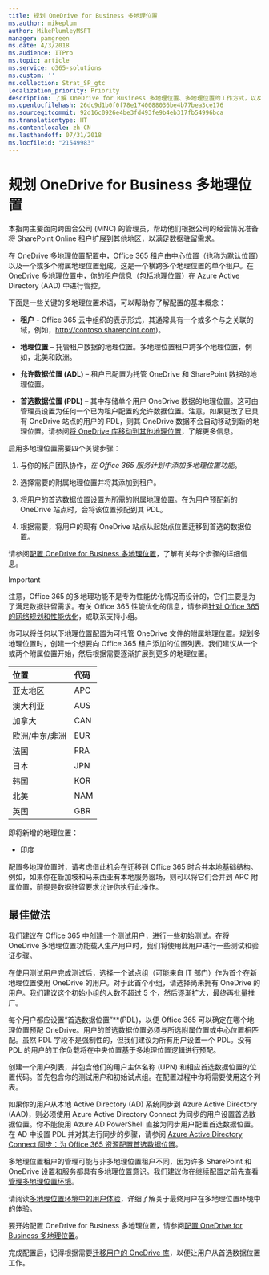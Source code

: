 ```yaml
---
title: 规划 OneDrive for Business 多地理位置
ms.author: mikeplum
author: MikePlumleyMSFT
manager: pamgreen
ms.date: 4/3/2018
ms.audience: ITPro
ms.topic: article
ms.service: o365-solutions
ms.custom: ''
ms.collection: Strat_SP_gtc
localization_priority: Priority
description: 了解 OneDrive for Business 多地理位置、多地理位置的工作方式，以及哪些地理位置可用于数据存储。
ms.openlocfilehash: 26dc9d1b0f0f78e1740088036be4b77bea3ce176
ms.sourcegitcommit: 92d16c0926e4be3fd493fe9b4eb317fb54996bca
ms.translationtype: HT
ms.contentlocale: zh-CN
ms.lasthandoff: 07/31/2018
ms.locfileid: "21549983"
---
```

# <a name="plan-for-onedrive-for-business-multi-geo"></a>规划 OneDrive for Business 多地理位置

本指南主要面向跨国合公司 (MNC) 的管理员，帮助他们根据公司的经营情况准备将 SharePoint Online 租户扩展到其他地区，以满足数据驻留需求。

在 OneDrive 多地理位置配置中，Office 365 租户由中心位置（也称为默认位置）以及一个或多个附属地理位置组成。这是一个横跨多个地理位置的单个租户。在 OneDrive 多地理位置中，你的租户信息（包括地理位置）在 Azure Active Directory (AAD) 中进行管控。 

下面是一些关键的多地理位置术语，可以帮助你了解配置的基本概念：

-   **租户** - Office 365 云中组织的表示形式，其通常具有一个或多个与之关联的域，例如，http://contoso.sharepoint.com)。 

-   **地理位置** – 托管租户数据的地理位置。多地理位置租户跨多个地理位置，例如，北美和欧洲。

-   **允许数据位置 (ADL)** – 租户已配置为托管 OneDrive 和 SharePoint 数据的地理位置。

-   **首选数据位置 (PDL)** – 其中存储单个用户 OneDrive 数据的地理位置。这可由管理员设置为任何一个已为租户配置的允许数据位置。注意，如果更改了已具有 OneDrive 站点的用户的 PDL，则其 OneDrive 数据不会自动移动到新的地理位置。请参阅[将 OneDrive 库移动到其他地理位置](move-onedrive-between-geo-locations.md)，了解更多信息。

启用多地理位置需要四个关键步骤：

1.  与你的帐户团队协作，_在 Office 365 服务计划中添加多地理位置功能_。

2.  选择需要的附属地理位置并将其添加到租户。

3.  将用户的首选数据位置设置为所需的附属地理位置。在为用户预配新的 OneDrive 站点时，会将该位置预配到其 PDL。

4.  根据需要，将用户的现有 OneDrive 站点从起始点位置迁移到首选的数据位置。

请参阅[配置 OneDrive for Business 多地理位置](multi-geo-tenant-configuration.md)，了解有关每个步骤的详细信息。

> [!IMPORTANT]
> 注意，Office 365 的多地理功能不是专为性能优化情况而设计的，它们主要是为了满足数据驻留需求。有关 Office 365 性能优化的信息，请参阅[针对 Office 365 的网络规划和性能优化](https://support.office.com/article/e5f1228c-da3c-4654-bf16-d163daee8848)，或联系支持小组。

你可以将任何以下地理位置配置为可托管 OneDrive 文件的附属地理位置。规划多地理位置时，创建一个想要向 Office 365 租户添加的位置列表。我们建议从一个或两个附属位置开始，然后根据需要逐渐扩展到更多的地理位置。

<table>
<thead>
<tr class="header">
<th align="left"><strong>位置</strong></th>
<th align="left"><strong>代码</strong></th>
</tr>
</thead>
<tbody>
<tr class="odd">
<td align="left">亚太地区</td>
<td align="left">APC</td>
</tr>
<tr class="even">
<td align="left">澳大利亚</td>
<td align="left">AUS</td>
</tr>
<tr class="odd">
<td align="left">加拿大</td>
<td align="left">CAN</td>
</tr>
<tr class="even">
<td align="left">欧洲/中东/非洲</td>
<td align="left">EUR</td>
</tr>
<tr class="odd">
<td align="left">法国</td>
<td align="left">FRA</td>
</tr>
<tr class="odd">
<td align="left">日本</td>
<td align="left">JPN</td>
</tr>
<tr class="even">
<td align="left">韩国</td>
<td align="left">KOR</td>
</tr>
<tr class="odd">
<td align="left">北美</td>
<td align="left">NAM</td>
</tr>
<tr class="odd">
<td align="left">英国</td>
<td align="left">GBR</td>
</tr>
</tbody>
</table>

即将新增的地理位置：
  
- 印度

配置多地理位置时，请考虑借此机会在迁移到 Office 365 时合并本地基础结构。例如，如果你在新加坡和马来西亚有本地服务器场，则可以将它们合并到 APC 附属位置，前提是数据驻留要求允许你执行此操作。

## <a name="best-practices"></a>最佳做法

我们建议在 Office 365 中创建一个测试用户，进行一些初始测试。在将 OneDrive 多地理位置功能载入生产用户时，我们将使用此用户进行一些测试和验证步骤。

在使用测试用户完成测试后，选择一个试点组（可能来自 IT 部门）作为首个在新地理位置使用 OneDrive 的用户。对于此首个小组，请选择尚未拥有 OneDrive 的用户。我们建议这个初始小组的人数不超过 5 个，然后逐渐扩大，最终再批量推广。

每个用户都应设置“首选数据位置”**(PDL)，以便 Office 365 可以确定在哪个地理位置预配 OneDrive。用户的首选数据位置必须与所选附属位置或中心位置相匹配。虽然 PDL 字段不是强制性的，但我们建议为所有用户设置一个 PDL。没有 PDL 的用户的工作负载将在中央位置基于多地理位置逻辑进行预配。   

创建一个用户列表，并包含他们的用户主体名称 (UPN) 和相应首选数据位置的位置代码。首先包含你的测试用户和初始试点组。在配置过程中你将需要使用这个列表。

如果你的用户从本地 Active Directory (AD) 系统同步到 Azure Active Directory (AAD)，则必须使用 Azure Active Directory Connect 为同步的用户设置首选数据位置。你不能使用 Azure AD PowerShell 直接为同步用户配置首选数据位置。在 AD 中设置 PDL 并对其进行同步的步骤，请参阅 [Azure Active Directory Connect 同步：为 Office 365 资源配置首选数据位置](https://docs.microsoft.com/zh-CN/azure/active-directory/connect/active-directory-aadconnectsync-feature-preferreddatalocation)。

多地理位置租户的管理可能与非多地理位置租户不同，因为许多 SharePoint 和 OneDrive 设置和服务都具有多地理位置意识。我们建议你在继续配置之前先查看[管理多地理位置环境](administering-a-multi-geo-environment.md)。

请阅读[多地理位置环境中的用户体验](multi-geo-user-experience.md)，详细了解关于最终用户在多地理位置环境中的体验。

要开始配置 OneDrive for Business 多地理位置，请参阅[配置 OneDrive for Business 多地理位置](multi-geo-tenant-configuration.md)。

完成配置后，记得根据需要[迁移用户的 OneDrive 库](move-onedrive-between-geo-locations.md)，以便让用户从首选数据位置工作。
